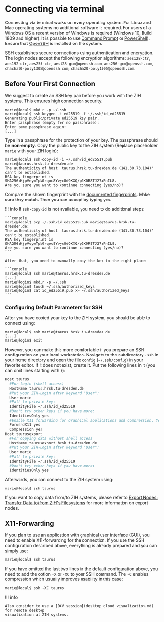 # Connecting via terminal

Connecting via terminal works on every operating system. For Linux and Mac operating systems
no additional software is required. For users of a Windows OS a recent version of Windows is
required (Windows 10, Build 1809 and higher). It is possible to use
[Command Prompt](https://en.wikipedia.org/wiki/Cmd.exe) or [PowerShell](https://en.wikipedia.org/wiki/PowerShell)).
Ensure that [OpenSSH](https://docs.microsoft.com/en-us/windows-hardware/manufacture/desktop/factoryos/connect-using-ssh?view=windows-10)
is installed on the system.

SSH establishes secure connections using authentication and encryption. The login nodes accept
the following encryption algorithms: `aes128-ctr`, `aes192-ctr`, `aes256-ctr`,
`aes128-gcm@openssh.com`, `aes256-gcm@openssh.com`, `chacha20-poly1305@openssh.com`,
`chacha20-poly1305@openssh.com`.

## Before Your First Connection

We suggest to create an SSH key pair before you work with the ZIH systems. This ensures high
connection security.

```console
marie@local$ mkdir -p ~/.ssh
marie@local$ ssh-keygen -t ed25519 -f ~/.ssh/id_ed25519
Generating public/private ed25519 key pair.
Enter passphrase (empty for no passphrase):
Enter same passphrase again:
[...]
```

Type in a passphrase for the protection of your key. The passphrase should be **non-empty**.
Copy the public key to the ZIH system (Replace placeholder `marie` with your ZIH login):

```console
marie@local$ ssh-copy-id -i ~/.ssh/id_ed25519.pub marie@taurus.hrsk.tu-dresden.de
The authenticity of host 'taurus.hrsk.tu-dresden.de (141.30.73.104)' can't be established.
RSA key fingerprint is SHA256:HjpVeymTpk0rqoc8Yvyc8d9KXQ/p2K0R8TJ27aFnIL8.
Are you sure you want to continue connecting (yes/no)?
```

Compare the shown fingerprint with the [documented fingerprints](key_fingerprints.md). Make sure
they match. Then you can accept by typing `yes`.

!!! info
    If `ssh-copy-id` is not available, you need to do additional steps:

    ```console
    marie@local$ scp ~/.ssh/id_ed25519.pub marie@taurus.hrsk.tu-dresden.de:
    The authenticity of host 'taurus.hrsk.tu-dresden.de (141.30.73.104)' can't be established.
    RSA key fingerprint is SHA256:HjpVeymTpk0rqoc8Yvyc8d9KXQ/p2K0R8TJ27aFnIL8.
    Are you sure you want to continue connecting (yes/no)?
    ```

    After that, you need to manually copy the key to the right place:

    ```console
    marie@local$ ssh marie@taurus.hrsk.tu-dresden.de
    [...]
    marie@login$ mkdir -p ~/.ssh
    marie@login$ touch ~/.ssh/authorized_keys
    marie@login$ cat id_ed25519.pub >> ~/.ssh/authorized_keys
    ```

### Configuring Default Parameters for SSH

After you have copied your key to the ZIH system, you should be able to connect using:

```console
marie@local$ ssh marie@taurus.hrsk.tu-dresden.de
[...]
marie@login$ exit
```

However, you can make this more comfortable if you prepare an SSH configuration on your local
workstation. Navigate to the subdirectory `.ssh` in your home directory and open the file `config`
(`~/.ssh/config`) in your favorite editor. If it does not exist, create it. Put the following lines
in it (you can omit lines starting with `#`):

```bash
Host taurus
  #For login (shell access)
  HostName taurus.hrsk.tu-dresden.de
  #Put your ZIH-Login after keyword "User":
  User marie
  #Path to private key:
  IdentityFile ~/.ssh/id_ed25519
  #Don't try other keys if you have more:
  IdentitiesOnly yes
  #Enable X11 forwarding for graphical applications and compression. You don't need parameter -X and -C when invoking ssh then.
  ForwardX11 yes
  Compression yes
Host taurusexport
  #For copying data without shell access
  HostName taurusexport.hrsk.tu-dresden.de
  #Put your ZIH-Login after keyword "User":
  User marie
  #Path to private key:
  IdentityFile ~/.ssh/id_ed25519
  #Don't try other keys if you have more:
  IdentitiesOnly yes
```

Afterwards, you can connect to the ZIH system using:

```console
marie@local$ ssh taurus
```

If you want to copy data from/to ZIH systems, please refer to [Export Nodes: Transfer Data to/from
ZIH's Filesystems](../data_transfer/export_nodes.md) for more information on export nodes.

## X11-Forwarding

If you plan to use an application with graphical user interface (GUI), you need to enable
X11-forwarding for the connection. If you use the SSH configuration described above, everything is
already prepared and you can simply use:

```console
marie@local$ ssh taurus
```

If you have omitted the last two lines in the default configuration above, you need to add the
option `-X` or `-XC` to your SSH command. The `-C` enables compression which usually improves
usability in this case:

```console
marie@local$ ssh -XC taurus
```

!!! info

    Also consider to use a [DCV session](desktop_cloud_visualization.md) for remote desktop
    visualization at ZIH systems.
